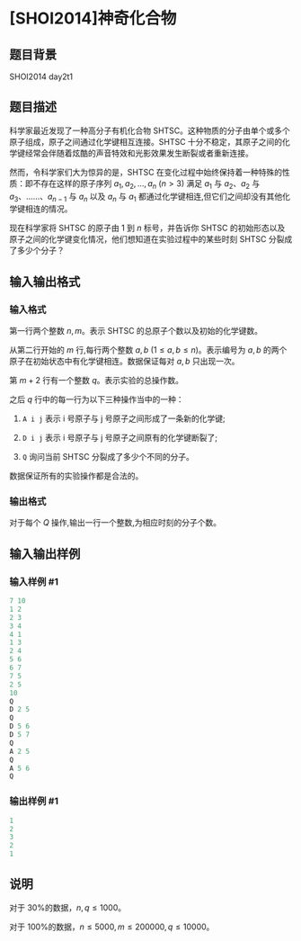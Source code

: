 # [SHOI2014]神奇化合物

## 题目背景

SHOI2014 day2t1

## 题目描述

科学家最近发现了一种高分子有机化合物 SHTSC。这种物质的分子由单个或多个原子组成，原子之间通过化学键相互连接。SHTSC 十分不稳定，其原子之间的化学键经常会伴随着炫酷的声音特效和光影效果发生断裂或者重新连接。

然而，令科学家们大为惊异的是，SHTSC 在变化过程中始终保持着一种特殊的性质：即不存在这样的原子序列 $a_1,a_2,\ldots,a_n \ (n>3)$ 满足 $a_1$ 与 $a_2$、$a_2$ 与 $a_3$、......、$a_{n-1}$ 与 $a_n$ 以及 $a_n$ 与 $a_1$ 都通过化学键相连,但它们之间却没有其他化学键相连的情况。

现在科学家将 SHTSC 的原子由 $1$ 到 $n$ 标号，并告诉你 SHTSC 的初始形态以及原子之间的化学键变化情况，他们想知道在实验过程中的某些时刻 SHTSC 分裂成了多少个分子？

## 输入输出格式

### 输入格式

第一行两个整数 $n, m$。表示 SHTSC 的总原子个数以及初始的化学键数。

从第二行开始的 $m$ 行,每行两个整数 $a, b \ (1 \leq a,b \leq n)$。表示编号为 $a, b$ 的两个原子在初始状态中有化学键相连。数据保证每对 $a, b$ 只出现一次。

第 $m+2$ 行有一个整数 $q$。表示实验的总操作数。

之后 $q$ 行中的每一行为以下三种操作当中的一种：

1. ``A i j`` 表示 i 号原子与 j 号原子之间形成了一条新的化学键;

2. ``D i j`` 表示 i 号原子与 j 号原子之间原有的化学键断裂了;

3. ``Q`` 询问当前 SHTSC 分裂成了多少个不同的分子。

数据保证所有的实验操作都是合法的。

### 输出格式

对于每个 $Q$ 操作,输出一行一个整数,为相应时刻的分子个数。

## 输入输出样例

### 输入样例 #1

```cpp
7 10
1 2
2 3
3 4
4 1
1 3
2 4
5 6
6 7
7 5
2 5
10
Q
D 2 5
Q
D 5 6
D 5 7
Q
A 2 5
Q
A 5 6
Q
```


### 输出样例 #1

```cpp
1
2
3
2
1
```


## 说明

对于 30%的数据，$n, q\leq 1000$。

对于 100%的数据，$n\leq 5000,m\leq 200000,q\leq 10000$。

